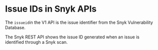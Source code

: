 # Issue IDs in Snyk APIs

The `issueid`in the V1 API is the issue identifier from the Snyk Vulnerability Database.

The Snyk REST API shows the issue ID generated when an issue is identified through a Snyk scan.
